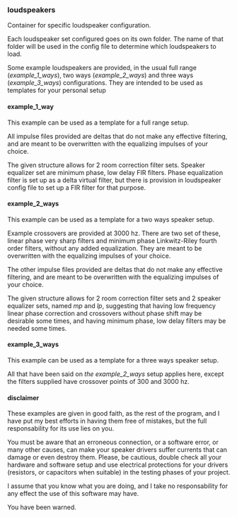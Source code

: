 ### loudspeakers

Container for specific loudspeaker configuration.

Each loudspeaker set configured goes on its own folder. The name of that folder will be used in the config file to determine which loudspeakers to load.

Some example loudspeakers are provided, in the usual full range (_example_1_ways_), two ways (_example_2_ways_) and three ways (_example_3_ways_) configurations. They are intended to be used as templates for your personal setup

#### example_1_way

This example can be used as a template for a full range setup.

All impulse files provided are deltas that do not make any effective filtering, and are meant to be overwritten with the equalizing impulses of your choice.

The given structure allows for 2 room correction filter sets. Speaker equalizer set are minimum phase, low delay FIR filters. Phase equalization filter is set up as a delta virtual filter, but there is provision in loudspeaker config file to set up a FIR filter for that purpose.

#### example_2_ways

This example can be used as a template for a two ways speaker setup.

Example crossovers are provided at 3000 hz. There are two set of these, linear phase very sharp filters and minimum phase Linkwitz-Riley fourth order filters, without any added equalization. They are meant to be overwritten with the equalizing impulses of your choice.

The other impulse files provided are deltas that do not make any effective filtering, and are meant to be overwritten with the equalizing impulses of your choice.

The given structure allows for 2 room correction filter sets and 2 speaker equalizer sets, named _mp_ and _lp_, suggesting that having low frequency linear phase correction and crossovers without phase shift may be desirable some times, and having minimum phase, low delay filters may be needed some times.

#### example_3_ways

This example can be used as a template for a three ways speaker setup.

All that have been said on _the example_2_ways_ setup applies here, except the filters supplied have crossover points of 300 and 3000 hz.

#### disclaimer

These examples are given in good faith, as the rest of the program, and I have put my best efforts in having them free of mistakes, but the full responsability for its use lies on you.

You must be aware that an erroneous connection, or a software error, or many other causes, can make your speaker drivers suffer currents that can damage or even destroy them. Please, be cautious, double check all your hardware and software setup and use electrical protections for your drivers (resistors, or capacitors when suitable) in the testing phases of your project.

I assume that you know what you are doing, and I take no responsability for any effect the use of this software may have.

You have been warned.
